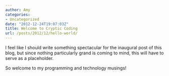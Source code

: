 ```yaml
---
author: Amy
categories:
- Uncategorized
date: "2012-12-24T19:07:03Z"
title: Welcome to Cryptic Coding
url: /posts/2012/12/hello-world/
---
```


I feel like I should write something spectacular for the inaugural post of this blog, but since nothing particularly grand is coming to mind, this will have to serve as a placeholder.

So welcome to my programming and technology musings!
